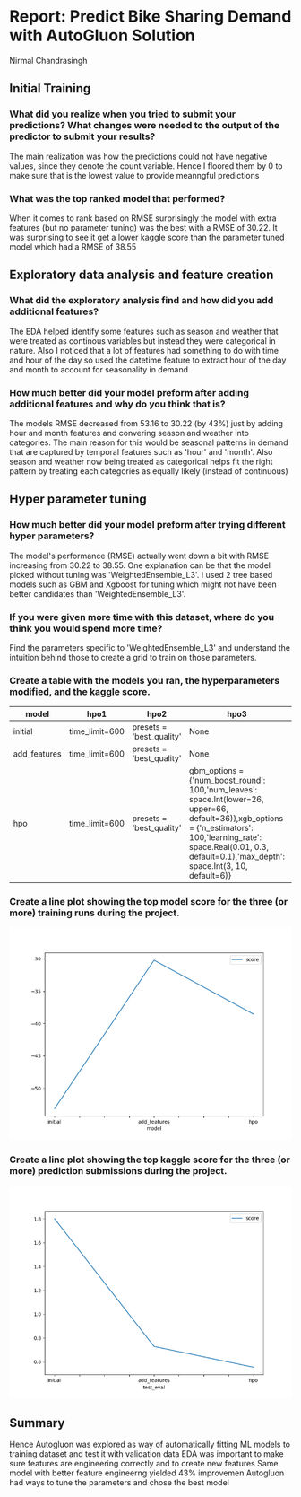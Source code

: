 # Report: Predict Bike Sharing Demand with AutoGluon Solution
Nirmal Chandrasingh

## Initial Training
### What did you realize when you tried to submit your predictions? What changes were needed to the output of the predictor to submit your results?
The main realization was how the predictions could not have negative values, since they denote the count variable. Hence I floored them by 0 to make sure that is the lowest value to provide meanngful predictions

### What was the top ranked model that performed?
When it comes to rank based on RMSE surprisingly the model with extra features (but no parameter tuning) was the best with a RMSE of 30.22. It was surprising to see it get a lower kaggle score than the parameter tuned model which had a RMSE of 38.55

## Exploratory data analysis and feature creation
### What did the exploratory analysis find and how did you add additional features?
The EDA helped identify some features such as season and weather that were treated as continous variables but instead they were categorical in nature. Also I noticed that a lot of features had something to do with time and hour of the day so used the datetime feature to extract hour of the day and month to account for seasonality in demand

### How much better did your model preform after adding additional features and why do you think that is?
The models RMSE decreased from 53.16 to 30.22 (by 43%) just by adding hour and month features and convering season and weather into categories. The main reason for this would be seasonal patterns in demand that are captured by temporal features such as 'hour' and 'month'. Also season and weather now being treated as categorical helps fit the right pattern by treating each categories as equally likely (instead of continuous) 

## Hyper parameter tuning
### How much better did your model preform after trying different hyper parameters?
The model's performance (RMSE) actually went down a bit with RMSE increasing from 30.22 to 38.55. One explanation can be that the model picked without tuning was 'WeightedEnsemble_L3'. I used 2 tree based models such as GBM and Xgboost for tuning which might not have been better candidates than 'WeightedEnsemble_L3'.  

### If you were given more time with this dataset, where do you think you would spend more time?
Find the parameters specific to 'WeightedEnsemble_L3' and understand the intuition behind those to create a grid to train on those parameters.

### Create a table with the models you ran, the hyperparameters modified, and the kaggle score.
|model|hpo1|hpo2|hpo3|score|
|--|--|--|--|--|
|initial|time_limit=600|presets = 'best_quality'|None|1.80139|
|add_features|time_limit=600|presets = 'best_quality'|None|0.72901|
|hpo|time_limit=600|presets = 'best_quality'|gbm_options = {'num_boost_round': 100,'num_leaves': space.Int(lower=26, upper=66, default=36)},xgb_options = {'n_estimators': 100,'learning_rate': space.Real(0.01, 0.3, default=0.1),'max_depth': space.Int(3, 10, default=6)}|0.55446|

### Create a line plot showing the top model score for the three (or more) training runs during the project.



![model_train_score.png](model_train_score.png)

### Create a line plot showing the top kaggle score for the three (or more) prediction submissions during the project.



![model_test_score.png](model_test_score.png)

## Summary
Hence Autogluon was explored as way of automatically fitting ML models to training dataset and test it with validation data
EDA was important to make sure features are engineering correctly and to create new features
Same model with better feature engineerng yielded 43% improvemen
Autogluon had ways to tune the parameters and chose the best model
